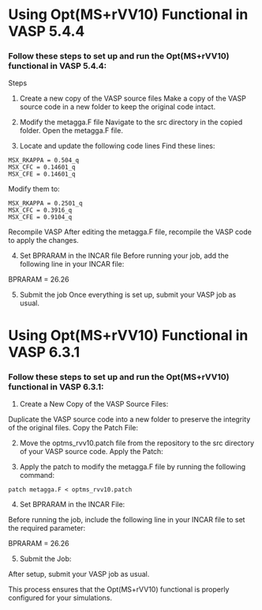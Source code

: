 # Using Opt(MS+rVV10) Functional in VASP 5.4.4

### Follow these steps to set up and run the Opt(MS+rVV10) functional in VASP 5.4.4:

Steps
1. Create a new copy of the VASP source files
Make a copy of the VASP source code in a new folder to keep the original code intact.

2. Modify the metagga.F file
Navigate to the src directory in the copied folder. Open the metagga.F file.

3. Locate and update the following code lines
Find these lines:
```
MSX_RKAPPA = 0.504_q
MSX_CFC = 0.14601_q
MSX_CFE = 0.14601_q
```


Modify them to:
```
MSX_RKAPPA = 0.2501_q
MSX_CFC = 0.3916_q
MSX_CFE = 0.9104_q
```
Recompile VASP
After editing the metagga.F file, recompile the VASP code to apply the changes.

4. Set BPRARAM in the INCAR file
Before running your job, add the following line in your INCAR file:


BPRARAM = 26.26

5. Submit the job
Once everything is set up, submit your VASP job as usual.



# Using Opt(MS+rVV10) Functional in VASP 6.3.1

### Follow these steps to set up and run the Opt(MS+rVV10) functional in VASP 6.3.1:

1. Create a New Copy of the VASP Source Files:

Duplicate the VASP source code into a new folder to preserve the integrity of the original files.
Copy the Patch File:

2. Move the optms_rvv10.patch file from the repository to the src directory of your VASP source code.
Apply the Patch:

3. Apply the patch to modify the metagga.F file by running the following command:
```
patch metagga.F < optms_rvv10.patch
```

4. Set BPRARAM in the INCAR File:

Before running the job, include the following line in your INCAR file to set the required parameter:

BPRARAM = 26.26

5. Submit the Job:

After setup, submit your VASP job as usual.


This process ensures that the Opt(MS+rVV10) functional is properly configured for your simulations.





